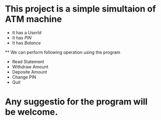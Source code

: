 # This project is a simple simultaion of ATM machine
* It has a _UserId_
* It has _PIN_
* It has _Balance_

** We can perform following operation using the program
* Read Statement
* Withdraw Amount
* Deposite Amount
* Change PIN
* Quit

# Any suggestio for the program will be welcome.